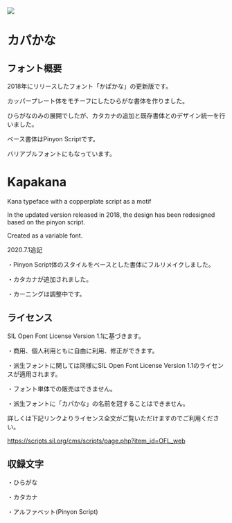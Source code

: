 <img src="./head.jpg" />

# カパかな

## フォント概要

2018年にリリースしたフォント「かぱかな」の更新版です。

カッパープレート体をモチーフにしたひらがな書体を作りました。

ひらがなのみの展開でしたが、カタカナの追加と既存書体とのデザイン統一を行いました。

ベース書体はPinyon Scriptです。

バリアブルフォントにもなっています。



# Kapakana

Kana typeface with a copperplate script as a motif

In the updated version released in 2018, the design has been redesigned based on the pinyon script.

Created as a variable font.



2020.7.1追記

・Pinyon Script体のスタイルをベースとした書体にフルリメイクしました。

・カタカナが追加されました。

・カーニングは調整中です。



## ライセンス

SIL Open Font License Version 1.1に基づきます。

・商用、個人利用ともに自由に利用、修正ができます。

・派生フォントに関しては同様にSIL Open Font License Version 1.1のライセンスが適用されます。

・フォント単体での販売はできません。

・派生フォントに「カパかな」の名前を冠することはできません。

詳しくは下記リンクよりライセンス全文がご覧いただけますのでご利用ください。

https://scripts.sil.org/cms/scripts/page.php?item_id=OFL_web



## 収録文字

・ひらがな

・カタカナ

・アルファベット(Pinyon Script)